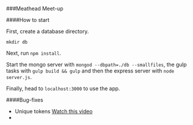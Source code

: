 ###Meathead Meet-up

####How to start

First, create a database directory.

`mkdir db`

Next, run `npm install`.

Start the mongo server with `mongod --dbpath=./db --smallfiles`, the gulp tasks with `gulp build && gulp` and then the express server with `node server.js`.

Finally, head to `localhost:3000` to use the app.

####Bug-fixes
* Unique tokens [Watch this video](https://www.youtube.com/watch?v=6JrecqJhv4A&index=28&list=PLZshpIn7Zx06gSq--u7Sl70owX3cahriS)
*
